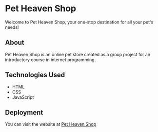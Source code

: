 # Pet Heaven Shop

Welcome to Pet Heaven Shop, your one-stop destination for all your pet's needs!

## About

Pet Heaven Shop is an online pet store created as a group project for an introductory course in internet programming.

## Technologies Used

- HTML
- CSS
- JavaScript

## Deployment

You can visit the website at [Pet Heaven Shop](https://franckabdul.github.io/Fpetheaven/item.html) 
